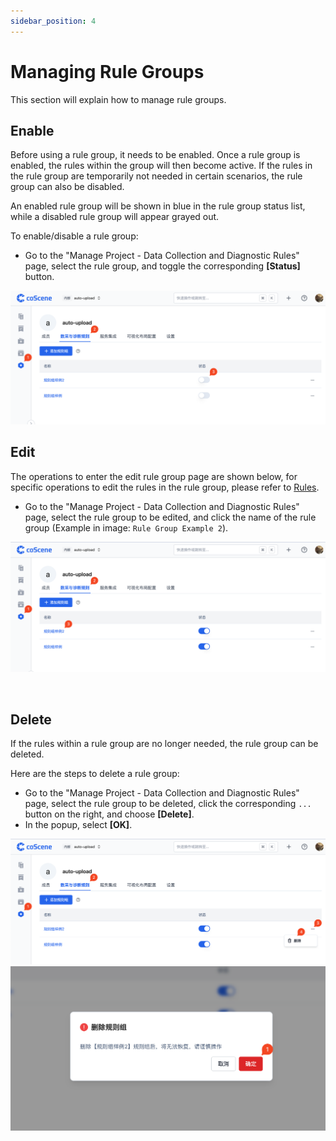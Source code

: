 ```yaml
---
sidebar_position: 4
---
```


# Managing Rule Groups

This section will explain how to manage rule groups.

## Enable

Before using a rule group, it needs to be enabled. Once a rule group is enabled, the rules within the group will then become active.
If the rules in the rule group are temporarily not needed in certain scenarios, the rule group can also be disabled.

An enabled rule group will be shown in blue in the rule group status list, while a disabled rule group will appear grayed out.

To enable/disable a rule group:

- Go to the "Manage Project - Data Collection and Diagnostic Rules" page, select the rule group, and toggle the corresponding **[Status]** button.

![pro-rule-manage-enable](../img/pro-rule-manage-enable.png)

## Edit

The operations to enter the edit rule group page are shown below, for specific operations to edit the rules in the rule group, please refer to [Rules](./3-add-rule.md#rules).

- Go to the "Manage Project - Data Collection and Diagnostic Rules" page, select the rule group to be edited, and click the name of the rule group (Example in image: `Rule Group Example 2`).

![pro-rule-manage-edit](../img/pro-rule-manage-edit.png)

<br />

## Delete

If the rules within a rule group are no longer needed, the rule group can be deleted.

Here are the steps to delete a rule group:

- Go to the "Manage Project - Data Collection and Diagnostic Rules" page, select the rule group to be deleted, click the corresponding `...` button on the right, and choose **[Delete]**.
- In the popup, select **[OK]**.

![pro-rule-manage-delete](../img/pro-rule-manage-delete.png)
![pro-rule-manage-delete-2](../img/pro-rule-manage-delete-2.png)
